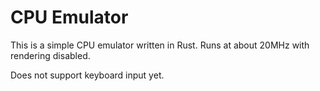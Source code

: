 # CPU Emulator

This is a simple CPU emulator written in Rust. Runs at about 20MHz with rendering disabled.

Does not support keyboard input yet.
